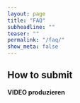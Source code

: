 ```yaml
---
layout: page
title: "FAQ"
subheadline: ""
teaser: ""
permalink: "/faq/"
show_meta: false
---
```

## How to submit

**VIDEO produzieren**